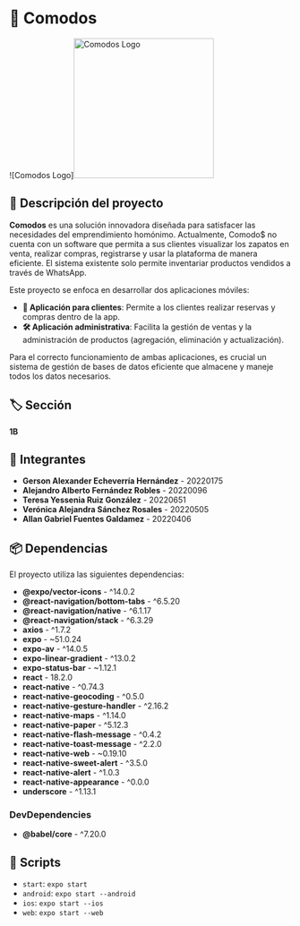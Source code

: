 # 👟 Comodos

![Comodos Logo]<img src="https://github.com/dhakhax28/Expo_Comodo_Movil/blob/cb595d092a79645594134c6c8113257105f1f944/assets/logoComodos.png" alt="Comodos Logo" width="250" height="250">

## 📖 Descripción del proyecto

**Comodos** es una solución innovadora diseñada para satisfacer las necesidades del emprendimiento homónimo. Actualmente, Comodo$ no cuenta con un software que permita a sus clientes visualizar los zapatos en venta, realizar compras, registrarse y usar la plataforma de manera eficiente. El sistema existente solo permite inventariar productos vendidos a través de WhatsApp.

Este proyecto se enfoca en desarrollar dos aplicaciones móviles:

- **📱 Aplicación para clientes**: Permite a los clientes realizar reservas y compras dentro de la app.
- **🛠 Aplicación administrativa**: Facilita la gestión de ventas y la administración de productos (agregación, eliminación y actualización).

Para el correcto funcionamiento de ambas aplicaciones, es crucial un sistema de gestión de bases de datos eficiente que almacene y maneje todos los datos necesarios.

## 🏷 Sección

**1B**

## 👥 Integrantes

- **Gerson Alexander Echeverría Hernández** - 20220175
- **Alejandro Alberto Fernández Robles** - 20220096
- **Teresa Yessenia Ruiz González** - 20220651
- **Verónica Alejandra Sánchez Rosales** - 20220505
- **Allan Gabriel Fuentes Galdamez** - 20220406

## 📦 Dependencias

El proyecto utiliza las siguientes dependencias:

- **@expo/vector-icons** - ^14.0.2
- **@react-navigation/bottom-tabs** - ^6.5.20
- **@react-navigation/native** - ^6.1.17
- **@react-navigation/stack** - ^6.3.29
- **axios** - ^1.7.2
- **expo** - ~51.0.24
- **expo-av** - ^14.0.5
- **expo-linear-gradient** - ^13.0.2
- **expo-status-bar** - ~1.12.1
- **react** - 18.2.0
- **react-native** - ^0.74.3
- **react-native-geocoding** - ^0.5.0
- **react-native-gesture-handler** - ^2.16.2
- **react-native-maps** - ^1.14.0
- **react-native-paper** - ^5.12.3
- **react-native-flash-message** - ^0.4.2
- **react-native-toast-message** - ^2.2.0
- **react-native-web** - ~0.19.10
- **react-native-sweet-alert** - ^3.5.0
- **react-native-alert** - ^1.0.3
- **react-native-appearance** - ^0.0.0
- **underscore** - ^1.13.1

### DevDependencies

- **@babel/core** - ^7.20.0

## 🚀 Scripts

- `start`: `expo start`
- `android`: `expo start --android`
- `ios`: `expo start --ios`
- `web`: `expo start --web`

